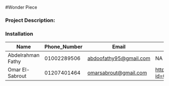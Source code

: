 #Wonder Piece

### Project Description:

### Installation
          
| Name | Phone_Number | Email | CV |
| ---- | ------------ | ----- | -- |
| Abdelrahman Fathy  | 01002289506 | abdoofathy95@gmail.com | NA |
| Omar El-Sabrout | 01207401464 | omarsabrout@gmail.com | https://drive.google.com/open?id=0B3CsxKrHFxKMRlo4cW01eWFyWFk&authuser=0 |